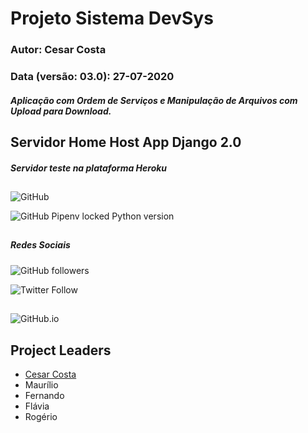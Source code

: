 # Projeto Sistema DevSys
### Autor: Cesar Costa
### Data (versão: 03.0): 27-07-2020
##### Aplicação com Ordem de Serviços e Manipulação de Arquivos com Upload para Download.
## Servidor Home Host App Django 2.0
##### Servidor teste na plataforma Heroku
##

![GitHub](https://img.shields.io/github/license/CesarAugusto88/sistemadevsys)

![GitHub Pipenv locked Python version](https://img.shields.io/github/pipenv/locked/python-version/CesarAugusto88/sistemadevsys)

##

##### Redes Sociais

![GitHub followers](https://img.shields.io/github/followers/CesarAugusto88?%20Follow&style=social)

![Twitter Follow](https://img.shields.io/twitter/follow/cesaraugustodem?style=social)

##

![GitHub.io](https://img.shields.io/badge/Github.io-CesarAugusto88.io-red)

## Project Leaders

 - [Cesar Costa](https://github.com/cesaraugusto88)
 - Maurílio
 - Fernando
 - Flávia
 - Rogério

